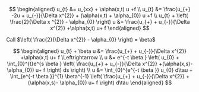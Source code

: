 $$
\begin{aligned}
u_{t} &= u_{xx} + \alpha(x,t) u +f \\
u_{t} &= \frac{u_{+} -2u + u_{-}}{\Delta x^{2}} + (\alpha(x,t) + \alpha_{0}) u +f \\
u_{t} + \left( \frac{2}{\Delta x ^{2}} - \alpha_{0} \right) u  &= \frac{u_{+} + u_{-}}{\Delta x^{2}} +\alpha(x,t) u+ f
\end{aligned}
$$

Call $\left( \frac{2}{\Delta x^{2}} - \alpha_{0} \right) = \beta$

$$
\begin{aligned}
u_{t} +  \beta u  &= \frac{u_{+} + u_{-}}{\Delta x^{2}} +\alpha(x,t) u+ f  \Leftrightarrow \\
u &= e^{-t \beta }
\left(
     u_{0}  + \int_{0}^{t}e^{s \beta }
    \left(
        \frac{u_{+} + u_{-}}{\Delta x^{2}} +(\alpha(x,s)- \alpha_{0}) u+ f
     \right)
     ds
\right)  \\
u &=
     \int_{0}^{e^{-t \beta }} u_{0} d\tau  + \int_{e^{-t \beta }}^{1}
     \beta^{-1}
    \left(
        \frac{u_{+} + u_{-}}{\Delta x^{2}} +(\alpha(x,s)- \alpha_{0}) u+ f
     \right)
     d\tau
\end{aligned}
$$
